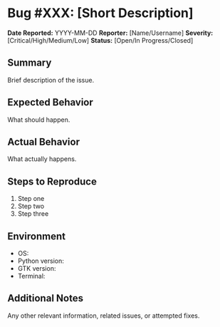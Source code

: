 # Bug #XXX: [Short Description]

**Date Reported:** YYYY-MM-DD
**Reporter:** [Name/Username]
**Severity:** [Critical/High/Medium/Low]
**Status:** [Open/In Progress/Closed]

## Summary
Brief description of the issue.

## Expected Behavior
What should happen.

## Actual Behavior
What actually happens.

## Steps to Reproduce
1. Step one
2. Step two
3. Step three

## Environment
- OS: 
- Python version:
- GTK version:
- Terminal:

## Additional Notes
Any other relevant information, related issues, or attempted fixes.